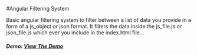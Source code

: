 #Angular Filtering System

Basic angular filtering system to filter between a list of data you provide in a form of a js_object or json format.
It filters the data inside the js_file.js or json_file.js which ever you include in the index.html file...


##### Demo:  [View The Demo](http://ahmed-badawy.com/projects/angular-filtering-system/)

